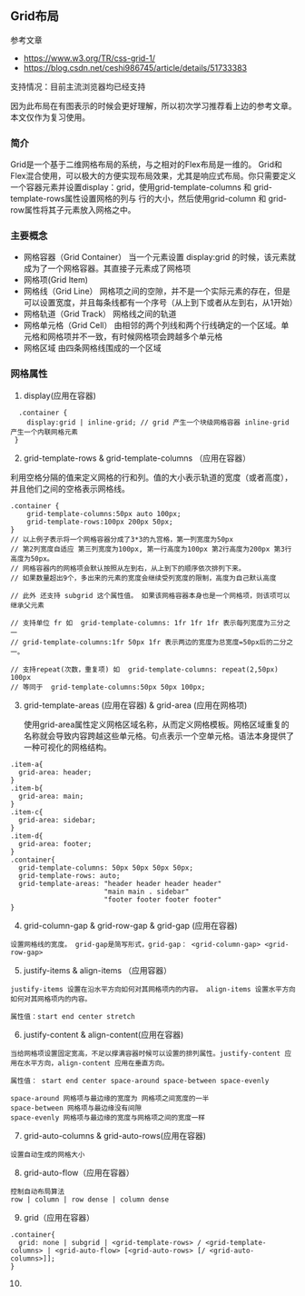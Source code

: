 ## Grid布局
参考文章
* https://www.w3.org/TR/css-grid-1/
* https://blog.csdn.net/ceshi986745/article/details/51733383

支持情况：目前主流浏览器均已经支持

因为此布局在有图表示的时候会更好理解，所以初次学习推荐看上边的参考文章。本文仅作为复习使用。

### 简介
Grid是一个基于二维网格布局的系统，与之相对的Flex布局是一维的。 Grid和Flex混合使用，可以极大的方便实现布局效果，尤其是响应式布局。你只需要定义一个容器元素并设置display：grid，使用grid-template-columns 和 grid-template-rows属性设置网格的列与 行的大小，然后使用grid-column 和 grid-row属性将其子元素放入网格之中。

### 主要概念
* 网格容器（Grid Container）
  当一个元素设置 display:grid 的时候，该元素就成为了一个网格容器。其直接子元素成了网格项
* 网格项(Grid Item)
* 网格线（Grid Line）
  网格项之间的空隙，并不是一个实际元素的存在，但是可以设置宽度，并且每条线都有一个序号（从上到下或者从左到右，从1开始）
* 网格轨道（Grid Track）
  网格线之间的轨道
* 网格单元格（Grid Cell）
  由相邻的两个列线和两个行线确定的一个区域。单元格和网格项并不一致，有时候网格项会跨越多个单元格
* 网格区域
  由四条网格线围成的一个区域
  
### 网格属性
1. display(应用在容器)
~~~(CSS)
  .container {
    display:grid | inline-grid; // grid 产生一个块级网格容器 inline-grid 产生一个内联网格元素 
 }
~~~

2. grid-template-rows & grid-template-columns （应用在容器）

利用空格分隔的值来定义网格的行和列。值的大小表示轨道的宽度（或者高度），并且他们之间的空格表示网格线。
~~~(CSS)
.container {
    grid-template-columns:50px auto 100px;
    grid-template-rows:100px 200px 50px;
}
// 以上例子表示将一个网格容器分成了3*3的九宫格，第一列宽度为50px 
// 第2列宽度自适应 第三列宽度为100px, 第一行高度为100px 第2行高度为200px 第3行高度为50px。 
// 网格容器内的网格项会默认按照从左到右，从上到下的顺序依次排列下来。 
// 如果数量超出9个，多出来的元素的宽度会继续受列宽度的限制，高度为自己默认高度

// 此外 还支持 subgrid 这个属性值。 如果该网格容器本身也是一个网格项，则该项可以继承父元素

// 支持单位 fr 如  grid-template-columns: 1fr 1fr 1fr 表示每列宽度为三分之一  
// grid-template-columns:1fr 50px 1fr 表示两边的宽度为总宽度=50px后的二分之一。

// 支持repeat(次数，重复项) 如  grid-template-columns: repeat(2,50px) 100px 
// 等同于  grid-template-columns:50px 50px 100px;

~~~
3. grid-template-areas (应用在容器) & grid-area (应用在网格项)

    使用grid-area属性定义网格区域名称，从而定义网格模板。网格区域重复的名称就会导致内容跨越这些单元格。句点表示一个空单元格。语法本身提供了一种可视化的网格结构。
  ~~~（CSS）
  .item-a{
    grid-area: header;
  }
  .item-b{
    grid-area: main;
  }
  .item-c{
    grid-area: sidebar;
  }
  .item-d{
    grid-area: footer;
  }
  .container{
    grid-template-columns: 50px 50px 50px 50px;
    grid-template-rows: auto;
    grid-template-areas: "header header header header"
                         "main main . sidebar"
                         "footer footer footer footer"
  }
  ~~~
  
  4. grid-column-gap & grid-row-gap & grid-gap (应用在容器)
  
    设置网格线的宽度。 grid-gap是简写形式，grid-gap： <grid-column-gap> <grid-row-gap>
  
  5. justify-items & align-items （应用容器）
  
    justify-items 设置在沿水平方向如何对其网格项内的内容。 align-items 设置水平方向如何对其网格项内的内容。 
    
    属性值：start end center stretch
   
  6. justify-content & align-content(应用在容器)
    
    当给网格项设置固定宽高，不足以撑满容器时候可以设置的排列属性。justify-content 应用在水平方向，align-content 应用在垂直方向。
    
    属性值： start end center space-around space-between space-evenly
    
    space-around 网格项与最边缘的宽度为 网格项之间宽度的一半
    space-between 网格项与最边缘没有间隙
    space-evenly 网格项与最边缘的宽度与网格项之间的宽度一样
    
  7. grid-auto-columns & grid-auto-rows(应用在容器)
  
    设置自动生成的网格大小
    
  8. grid-auto-flow（应用在容器）
  
    控制自动布局算法
    row | column | row dense | column dense
    
  9. grid（应用在容器）
  ~~~
  .container{
    grid: none | subgrid | <grid-template-rows> / <grid-template-columns> | <grid-auto-flow> [<grid-auto-rows> [/ <grid-auto-columns>]];
  }
  ~~~
  
  10. 
    
    



















